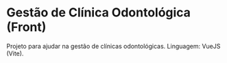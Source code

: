 # Gestão de Clínica Odontológica (Front)
Projeto para ajudar na gestão de clínicas odontológicas.
Linguagem: VueJS (Vite).